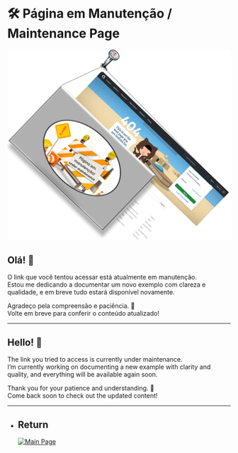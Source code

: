 # 🛠️ Página em Manutenção / Maintenance Page

![Imagem de manutenção](./manutencao3.png)

## Olá! 👋  
O link que você tentou acessar está atualmente em manutenção.  
Estou me dedicando a documentar um novo exemplo com clareza e qualidade, e em breve tudo estará disponível novamente.  

Agradeço pela compreensão e paciência. 🙏  
Volte em breve para conferir o conteúdo atualizado!

---

## Hello! 👋  
The link you tried to access is currently under maintenance.  
I’m currently working on documenting a new example with clarity and quality, and everything will be available again soon.  

Thank you for your patience and understanding. 🙏  
Come back soon to check out the updated content!

---

- ## Return
  [![Main Page](https://img.shields.io/badge/Main-Page?style=for-the-badge&logo=github&logoColor=white)](https://github.com/alfecjo)
